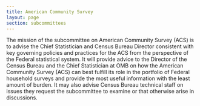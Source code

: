 ```yaml
---
title: American Community Survey
layout: page
section: subcommittees
---
```

<p>The mission of the subcommittee on American Community Survey (ACS) is to advise the Chief Statistician and Census Bureau Director consistent with key governing policies and practices for the ACS from the perspective of the Federal statistical system. It will provide advice to the Director of the Census Bureau and the Chief Statistician at OMB on how the American Community Survey (ACS) can best fulfill its role in the portfolio of Federal household surveys and provide the most useful information with the least amount of burden. It may also advise Census Bureau technical staff on issues they request the subcommittee to examine or that otherwise arise in discussions.</p>